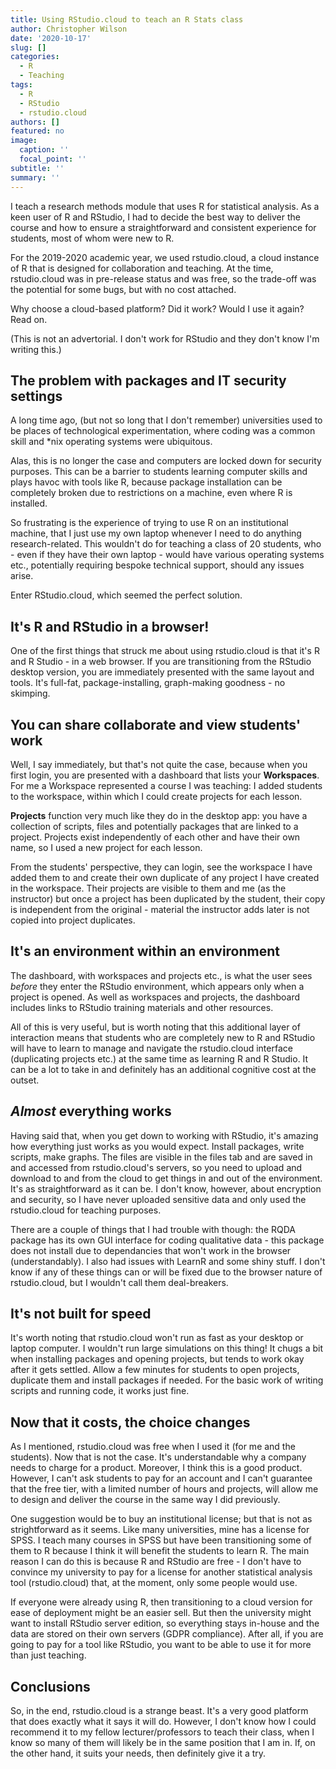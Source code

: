 ```yaml
---
title: Using RStudio.cloud to teach an R Stats class
author: Christopher Wilson
date: '2020-10-17'
slug: []
categories:
  - R
  - Teaching
tags:
  - R
  - RStudio
  - rstudio.cloud
authors: []
featured: no
image:
  caption: ''
  focal_point: ''
subtitle: ''
summary: ''
---
```


I teach a research methods module that uses R for statistical analysis. As a keen user of R and RStudio, I had to decide the best way to deliver the course and how to ensure a straightforward and consistent experience for students, most of whom were new to R.

For the 2019-2020 academic year, we used rstudio.cloud, a cloud instance of R that is designed for collaboration and teaching. At the time, rstudio.cloud was in pre-release status and was free, so the trade-off was the potential for some bugs, but with no cost attached.

Why choose a cloud-based platform? Did it work? Would I use it again? Read on.

(This is not an advertorial. I don't work for RStudio and they don't know I'm writing this.)

## The problem with packages and IT security settings

A long time ago, (but not so long that I don't remember) universities used to be places of technological experimentation, where coding was a common skill and *nix operating systems were ubiquitous. 

Alas, this is no longer the case and computers are locked down for security purposes. This can be a barrier to students learning computer skills and plays havoc with tools like R, because package installation can be completely broken due to restrictions on a machine, even where R is installed. 

So frustrating is the experience of trying to use R on an institutional machine, that I just use my own laptop whenever I need to do anything research-related. This wouldn't do for teaching a class of 20 students, who - even if they have their own laptop - would have various operating systems etc., potentially requiring bespoke technical support, should any issues arise.

Enter RStudio.cloud, which seemed the perfect solution.

## It's R and RStudio in a browser!

One of the first things that struck me about using rstudio.cloud is that it's R and R Studio - in a web browser. If you are transitioning from the RStudio desktop version, you are immediately presented with the same layout and tools. It's full-fat, package-installing, graph-making goodness - no skimping.

## You can share collaborate and view students' work

Well, I say immediately, but that's not quite the case, because when you first login, you are presented with a dashboard that lists your __Workspaces__. For me a Workspace represented a course I was teaching: I added students to the workspace, within which I could create projects for each lesson. 

__Projects__ function very much like they do in the desktop app: you have a collection of scripts, files and potentially packages that are linked to a project. Projects exist independently of each other and have their own name, so I used a new project for each lesson. 

From the students' perspective, they can login, see the workspace I have added them to and create their own duplicate of any project I have created in the workspace. Their projects are visible to them and me (as the instructor) but once a project has been duplicated by the student, their copy is independent from the original - material the instructor adds later is not copied into project duplicates.

## It's an environment within an environment

The dashboard, with workspaces and projects etc., is what the user sees _before_ they enter the RStudio environment, which appears only when a project is opened. As well as workspaces and projects, the dashboard includes links to RStudio training materials and other resources. 

All of this is very useful, but is worth noting that this additional layer of interaction means that students who are completely new to R and RStudio will have to learn to manage and navigate the rstudio.cloud interface (duplicating projects etc.) at the same time as learning R and R Studio. It can be a lot to take in and definitely has an additional cognitive cost at the outset.

## _Almost_ everything works

Having said that, when you get down to working with RStudio, it's amazing how everything just works as you would expect. Install packages, write scripts, make graphs. The files are visible in the files tab and are saved in and accessed from rstudio.cloud's servers, so you need to upload and download to and from the cloud to get things in and out of the environment. It's as straightforward as it can be. I don't know, however, about encryption and security, so I have never uploaded sensitive data and only used the rstudio.cloud for teaching purposes.

There are a couple of things that I had trouble with though: the RQDA package has its own GUI interface for coding qualitative data - this package does not install due to dependancies that won't work in the browser (understandably). I also had issues with LearnR and some shiny stuff. I don't know if any of these things can or will be fixed due to the browser nature of rstudio.cloud, but I wouldn't call them deal-breakers.

## It's not built for speed

It's worth noting that rstudio.cloud won't run as fast as your desktop or laptop computer. I wouldn't run large simulations on this thing! It chugs a bit when installing packages and opening projects, but tends to work okay after it gets settled. Allow a few minutes for students to open projects, duplicate them and install packages if needed. For the basic work of writing scripts and running code, it works just fine.

## Now that it costs, the choice changes

As I mentioned, rstudio.cloud was free when I used it (for me and the students). Now that is not the case. It's understandable why a company needs to charge for a product. Moreover, I think this is a good product. However, I can't ask students to pay for an account and I can't guarantee that the free tier, with a limited number of hours and projects, will allow me to design and deliver the course in the same way I did previously.

One suggestion would be to buy an institutional license; but that is not as strightforward as it seems. Like many universities, mine has a license for SPSS. I teach many courses in SPSS but have been transitioning some of them to R because I think it will benefit the students to learn R. The main reason I can do this is because R and RStudio are free - I don't have to convince my university to pay for a license for another statistical analysis tool (rstudio.cloud) that, at the moment, only some people would use. 

If everyone were already using R, then transitioning to a cloud version for ease of deployment might be an easier sell. But then the university might want to install RStudio server edition, so everything stays in-house and the data are stored on their own servers (GDPR compliance). After all, if you are going to pay for a tool like RStudio, you want to be able to use it for more than just teaching.

## Conclusions

So, in the end, rstudio.cloud is a strange beast. It's a very good platform that does exactly what it says it will do. However, I don't know how I could recommend it to my fellow lecturer/professors to teach their class, when I know so many of them will likely be in the same position that I am in. If, on the other hand, it suits your needs, then definitely give it a try.
